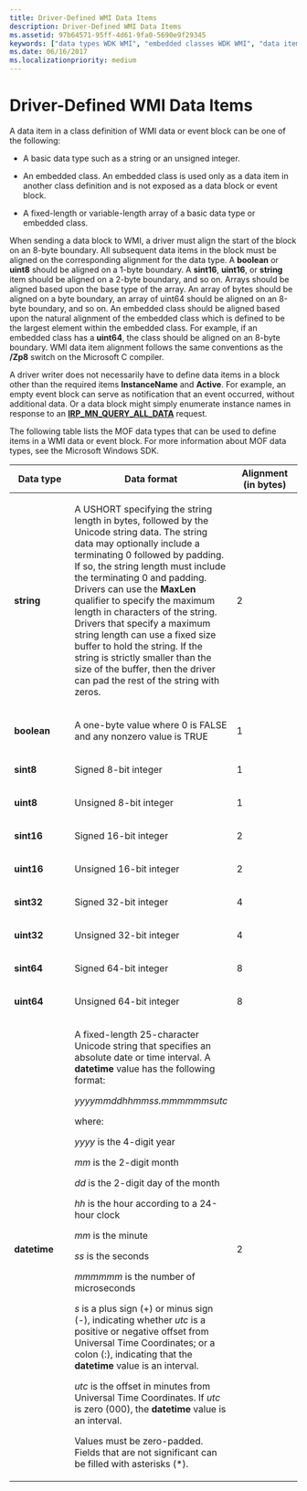 ```yaml
---
title: Driver-Defined WMI Data Items
description: Driver-Defined WMI Data Items
ms.assetid: 97b64571-95ff-4d61-9fa0-5690e9f29345
keywords: ["data types WDK WMI", "embedded classes WDK WMI", "data items WDK WMI", "WMI WDK kernel , driver-defined data items", "driver-defined data items WDK WMI", "classes WDK WMI", "WMI WDK kernel , classes"]
ms.date: 06/16/2017
ms.localizationpriority: medium
---
```


# Driver-Defined WMI Data Items





A data item in a class definition of WMI data or event block can be one of the following:

-   A basic data type such as a string or an unsigned integer.

-   An embedded class. An embedded class is used only as a data item in another class definition and is not exposed as a data block or event block.

-   A fixed-length or variable-length array of a basic data type or embedded class.

When sending a data block to WMI, a driver must align the start of the block on an 8-byte boundary. All subsequent data items in the block must be aligned on the corresponding alignment for the data type. A **boolean** or **uint8** should be aligned on a 1-byte boundary. A **sint16**, **uint16**, or **string** item should be aligned on a 2-byte boundary, and so on. Arrays should be aligned based upon the base type of the array. An array of bytes should be aligned on a byte boundary, an array of uint64 should be aligned on an 8-byte boundary, and so on. An embedded class should be aligned based upon the natural alignment of the embedded class which is defined to be the largest element within the embedded class. For example, if an embedded class has a **uint64**, the class should be aligned on an 8-byte boundary. WMI data item alignment follows the same conventions as the **/Zp8** switch on the Microsoft C compiler.

A driver writer does not necessarily have to define data items in a block other than the required items **InstanceName** and **Active**. For example, an empty event block can serve as notification that an event occurred, without additional data. Or a data block might simply enumerate instance names in response to an [**IRP\_MN\_QUERY\_ALL\_DATA**](https://docs.microsoft.com/windows-hardware/drivers/kernel/irp-mn-query-all-data) request.

The following table lists the MOF data types that can be used to define items in a WMI data or event block. For more information about MOF data types, see the Microsoft Windows SDK.

<table>
<colgroup>
<col width="33%" />
<col width="33%" />
<col width="33%" />
</colgroup>
<thead>
<tr class="header">
<th>Data type</th>
<th>Data format</th>
<th>Alignment (in bytes)</th>
</tr>
</thead>
<tbody>
<tr class="odd">
<td><p><strong>string</strong></p></td>
<td><p>A USHORT specifying the string length in bytes, followed by the Unicode string data. The string data may optionally include a terminating 0 followed by padding. If so, the string length must include the terminating 0 and padding. Drivers can use the <strong>MaxLen</strong> qualifier to specify the maximum length in characters of the string. Drivers that specify a maximum string length can use a fixed size buffer to hold the string. If the string is strictly smaller than the size of the buffer, then the driver can pad the rest of the string with zeros.</p></td>
<td><p>2</p></td>
</tr>
<tr class="even">
<td><p><strong>boolean</strong></p></td>
<td><p>A one-byte value where 0 is FALSE and any nonzero value is TRUE</p></td>
<td><p>1</p></td>
</tr>
<tr class="odd">
<td><p><strong>sint8</strong></p></td>
<td><p>Signed 8-bit integer</p></td>
<td><p>1</p></td>
</tr>
<tr class="even">
<td><p><strong>uint8</strong></p></td>
<td><p>Unsigned 8-bit integer</p></td>
<td><p>1</p></td>
</tr>
<tr class="odd">
<td><p><strong>sint16</strong></p></td>
<td><p>Signed 16-bit integer</p></td>
<td><p>2</p></td>
</tr>
<tr class="even">
<td><p><strong>uint16</strong></p></td>
<td><p>Unsigned 16-bit integer</p></td>
<td><p>2</p></td>
</tr>
<tr class="odd">
<td><p><strong>sint32</strong></p></td>
<td><p>Signed 32-bit integer</p></td>
<td><p>4</p></td>
</tr>
<tr class="even">
<td><p><strong>uint32</strong></p></td>
<td><p>Unsigned 32-bit integer</p></td>
<td><p>4</p></td>
</tr>
<tr class="odd">
<td><p><strong>sint64</strong></p></td>
<td><p>Signed 64-bit integer</p></td>
<td><p>8</p></td>
</tr>
<tr class="even">
<td><p><strong>uint64</strong></p></td>
<td><p>Unsigned 64-bit integer</p></td>
<td><p>8</p></td>
</tr>
<tr class="odd">
<td><p><strong>datetime</strong></p></td>
<td><p>A fixed-length 25-character Unicode string that specifies an absolute date or time interval. A <strong>datetime</strong> value has the following format:</p>
<p><em>yyyymmddhhmmss.mmmmmmsutc</em></p>
<p>where:</p>
<p><em>yyyy</em> is the 4-digit year</p>
<p><em>mm</em> is the 2-digit month</p>
<p><em>dd</em> is the 2-digit day of the month</p>
<p><em>hh</em> is the hour according to a 24-hour clock</p>
<p><em>mm</em> is the minute</p>
<p><em>ss</em> is the seconds</p>
<p><em>mmmmmm</em> is the number of microseconds</p>
<p><em>s</em> is a plus sign (+) or minus sign (-), indicating whether <em>utc</em> is a positive or negative offset from Universal Time Coordinates; or a colon (:), indicating that the <strong>datetime</strong> value is an interval.</p>
<p><em>utc</em> is the offset in minutes from Universal Time Coordinates. If <em>utc</em> is zero (000), the <strong>datetime</strong> value is an interval.</p>
<p>Values must be zero-padded. Fields that are not significant can be filled with asterisks (*).</p></td>
<td><p>2</p></td>
</tr>
</tbody>
</table>

 

 

 




